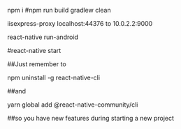 npm i
#npm run build
gradlew clean

iisexpress-proxy localhost:44376 to 10.0.2.2:9000

react-native run-android

#react-native start

##Just remember to 

npm uninstall -g react-native-cli

##and

yarn global add @react-native-community/cli 

##so you have new features during starting a new project
